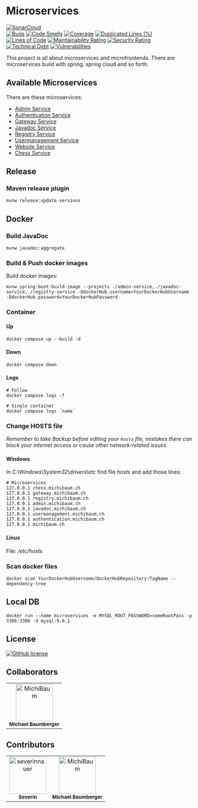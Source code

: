 # Microservices

[![SonarCloud](https://sonarcloud.io/images/project_badges/sonarcloud-orange.svg)](https://sonarcloud.io/summary/new_code?id=MichiBaum_Microservices)  
[![Bugs](https://sonarcloud.io/api/project_badges/measure?project=MichiBaum_Microservices&metric=bugs)](https://sonarcloud.io/summary/new_code?id=MichiBaum_Microservices)
[![Code Smells](https://sonarcloud.io/api/project_badges/measure?project=MichiBaum_Microservices&metric=code_smells)](https://sonarcloud.io/summary/new_code?id=MichiBaum_Microservices)
[![Coverage](https://sonarcloud.io/api/project_badges/measure?project=MichiBaum_Microservices&metric=coverage)](https://sonarcloud.io/summary/new_code?id=MichiBaum_Microservices)
[![Duplicated Lines (%)](https://sonarcloud.io/api/project_badges/measure?project=MichiBaum_Microservices&metric=duplicated_lines_density)](https://sonarcloud.io/summary/new_code?id=MichiBaum_Microservices)
[![Lines of Code](https://sonarcloud.io/api/project_badges/measure?project=MichiBaum_Microservices&metric=ncloc)](https://sonarcloud.io/summary/new_code?id=MichiBaum_Microservices)
[![Maintainability Rating](https://sonarcloud.io/api/project_badges/measure?project=MichiBaum_Microservices&metric=sqale_rating)](https://sonarcloud.io/summary/new_code?id=MichiBaum_Microservices)
[![Security Rating](https://sonarcloud.io/api/project_badges/measure?project=MichiBaum_Microservices&metric=security_rating)](https://sonarcloud.io/summary/new_code?id=MichiBaum_Microservices)
[![Technical Debt](https://sonarcloud.io/api/project_badges/measure?project=MichiBaum_Microservices&metric=sqale_index)](https://sonarcloud.io/summary/new_code?id=MichiBaum_Microservices)
[![Vulnerabilities](https://sonarcloud.io/api/project_badges/measure?project=MichiBaum_Microservices&metric=vulnerabilities)](https://sonarcloud.io/summary/new_code?id=MichiBaum_Microservices)



This project is all about microservices and microfrontends.
There are microservices build with spring, spring cloud and so forth.

## Available Microservices
There are these microservices:
- [Admin Service](./admin-service/README.md)
- [Authentication Service](./authentication-service/README.md)
- [Gateway Service](./gateway-service/README.md)
- [Javadoc Service](./javadoc-service/README.md)
- [Registry Service](./registry-service/README.md)
- [Usermanagement Service](./usermanagement-service/README.md)
- [Website Service](./website-service/README.md)
- [Chess Service](./chess-service/README.md)

## Release

### Maven release plugin

    mvnw release:update-versions

## Docker

### Build JavaDoc

    mvnw javadoc:aggregate

### Build & Push docker images
Build docker images:

    mvnw spring-boot:build-image --projects ./admin-service,./javadoc-service,./registry-service -DdockerHub.username=YourDockerHubUsername -DdockerHub.password=YourDockerHubPassword

### Container

#### Up

    docker compose up --build -d

#### Down

    docker compose down

#### Logs

    # Follow
    docker compose logs -f

    # Single container 
    docker compose logs ´name´

### Change HOSTS file
*Remember to take Backup before editing your `hosts` file, mistakes there can block your internet access or cause other network-related issues.*


#### Windows

In *C:\Windows\System32\drivers\etc* find file *hosts* and add those lines:

    # Microservices
    127.0.0.1 chess.michibaum.ch
    127.0.0.1 gateway.michibaum.ch
    127.0.0.1 registry.michibaum.ch
    127.0.0.1 admin.michibaum.ch
    127.0.0.1 javadoc.michibaum.ch
    127.0.0.1 usermanagement.michibaum.ch
    127.0.0.1 authentication.michibaum.ch
    127.0.0.1 michibaum.ch

#### Linux

File: */etc/hosts*


### Scan docker files

    docker scan YourDockerHubUsername/DockerHubRepository:TagName --dependency-tree

## Local DB

    docker run --name microservices -e MYSQL_ROOT_PASSWORD=someRootPass -p 3306:3306 -d mysql:9.0.1

## License

[![GitHub license](https://badgen.net/github/license/MichiBaum/Microservices)](https://github.com/MichiBaum/Microservices/blob/master/LICENSE)

## Collaborators

<!-- readme: collaborators -start --> 
<table>
<tr>
    <td align="center">
        <a href="https://github.com/MichiBaum">
            <img src="https://avatars.githubusercontent.com/u/36712219?v=4" width="100;" alt="MichiBaum"/>
            <br />
            <sub><b>Michael Baumberger</b></sub>
        </a>
    </td></tr>
</table>
<!-- readme: collaborators -end -->

## Contributors

<!-- readme: SeverinNauer,contributors -start --> 
<table>
<tr>
    <td align="center">
        <a href="https://github.com/severinnauer">
            <img src="https://avatars.githubusercontent.com/u/43473975?v=4" width="100;" alt="severinnauer"/>
            <br />
            <sub><b>Severin</b></sub>
        </a>
    </td>
    <td align="center">
        <a href="https://github.com/MichiBaum">
            <img src="https://avatars.githubusercontent.com/u/36712219?v=4" width="100;" alt="MichiBaum"/>
            <br />
            <sub><b>Michael Baumberger</b></sub>
        </a>
    </td></tr>
</table>
<!-- readme: SeverinNauer,contributors -end -->
